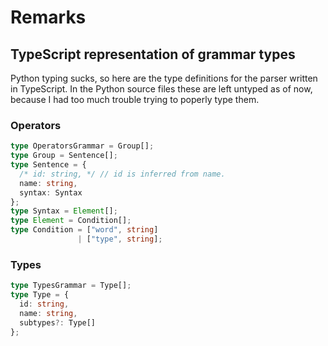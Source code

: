 # Remarks

## TypeScript representation of grammar types
Python typing sucks, so here are the type definitions for the parser
written in TypeScript.
In the Python source files these are left untyped as of now,
because I had too much trouble trying to poperly type them.
### Operators
```typescript
type OperatorsGrammar = Group[];
type Group = Sentence[];
type Sentence = {
  /* id: string, */ // id is inferred from name.
  name: string,
  syntax: Syntax
};
type Syntax = Element[];
type Element = Condition[];
type Condition = ["word", string]
               | ["type", string];
```
### Types
```typescript
type TypesGrammar = Type[];
type Type = {
  id: string,
  name: string,
  subtypes?: Type[]
};
```
